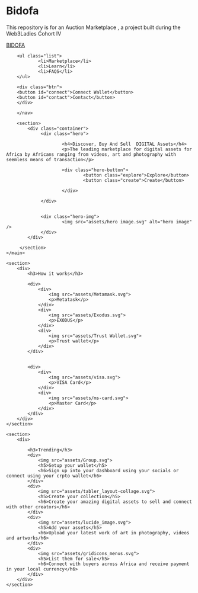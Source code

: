 # Bidofa
This repository is for an Auction Marketplace , a project built during the Web3Ladies Cohort IV
<!DOCTYPE html>
<html lang="en">
<head>
    <meta charset="UTF-8">
    <meta name="viewport" content="width=device-width, initial-scale=1.0">
    <link rel="stylesheet" href="styles.css">
    <link rel="preconnect" href="https://fonts.googleapis.com">
<link rel="preconnect" href="https://fonts.gstatic.com" crossorigin>
<link href="https://fonts.googleapis.com/css2?family=Barlow:wght@600&family=DM+Sans:opsz,wght@9..40,300;9..40,500&family=Fraunces:opsz,wght@9..144,700&family=Hanken+Grotesk:wght@500;700;800&family=Poppins&family=Rock+Salt&display=swap" rel="stylesheet">
    <title>BIDOFA</title>
</head>
<body>
    <main>
        <nav>
            <a href="#">BIDOFA</a>

        <ul class="list">
                <li>Marketplace</li>
                <li>Learn</li>
                <li>FAQS</li>
        </ul>

        <div class="btn">
        <button id="connect">Connect Wallet</button>
        <button id="contact">Contact</button>
        </div>

        </nav>

        <section>
            <div class="container">
                 <div class="hero">
 
                         <h4>Discover, Buy And Sell  DIGITAL Assets</h4>
                         <p>The leading marketplace for digital assets for Africa by Africans ranging from videos, art and photography with seemless means of transaction</p>
 
                         <div class="hero-button">
                                 <button class="explore">Explore</button>
                                 <button class="create">Create</button>
                                 
                         </div>
                         
                 </div>
 
 
                 <div class="hero-img">
                         <img src="assets/hero image.svg" alt="hero image" />
                 </div>
            </div>
          
         </section>
    </main>

    <section>
        <div>
            <h3>How it works</h3>

            <div>
                <div>
                    <img src="assets/Metamask.svg">
                    <p>Metatask</p>
                </div>
                <div>
                    <img src="assets/Exodus.svg">
                    <p>EXODUS</p>
                </div>
                <div>
                    <img src="assets/Trust Wallet.svg">
                    <p>Trust wallet</p>
                </div>
            </div>
            

            <div>
                <div>
                    <img src="assets/visa.svg">
                    <p>VISA Card</p>
                </div>
                <div>
                    <img src="assets/ms-card.svg">
                    <p>Master Card</p>
                </div>
            </div>
        </div>
    </section>

    <section>
        <div>

            <h3>Trending</h3>
            <div>
                <img src="assets/Group.svg">
                <h5>Setup your wallet</h5>
                <h6>Sign up into your dashboard using your socials or connect using your crpto wallet</h6>
            </div>
            <div>
                <img src="assets/tabler_layout-collage.svg">
                <h5>Create your collection</h5>
                <h6>Create your amazing digital assets to sell and connect with other creators</h6>
            </div>
            <div>
                <img src="assets/lucide_image.svg">
                <h5>Add your assets</h5>
                <h6>Upload your latest work of art in photography, videos and artworks/h6>
            </div>
            <div>
                <img src="assets/gridicons_menus.svg">
                <h5>List them for sale</h5>
                <h6>Connect with buyers across Africa and receive payment in your local currency</h6>
            </div>
        </div>
    </section>
</body>
</html>
